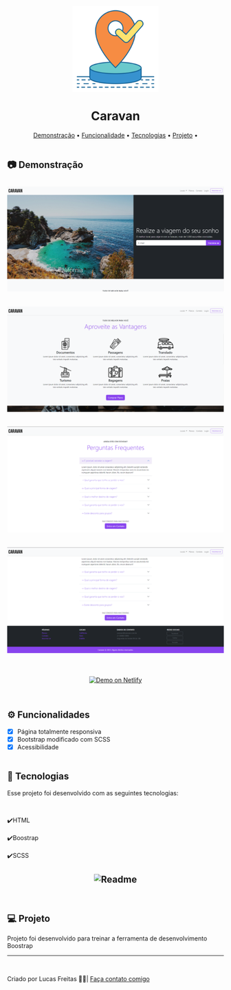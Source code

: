 <br>
<p align="center"><img align="center" src="img/travel.svg" style="width: 200px"> </p>

<h1 align="center"> Caravan </h1>

<p align="center">
    <a href="#demo"> Demonstração</a> •
    <a href="#func"> Funcionalidade</a> •
    <a href="#tec"> Tecnologias</a> •
    <a href="#projeto"> Projeto</a> •
    <br> <br>

<h2 id="demo"> 📷 Demonstração </h2>

<h2 align="center"> <img alt="Readme" title="Readme" src=./gif/1.png> </h2>
<h2 align="center"> <img alt="Readme" title="Readme" src=./gif/3.png> </h2>
<h2 align="center"> <img alt="Readme" title="Readme" src=./gif/4.png> </h2>
<h2 align="center"> <img alt="Readme" title="Readme" src=./gif/5.png> </h2>

<br>
<p align="center">
<a href="https://comforting-profiterole-081966.netlify.app">
<img alt="Demo on Netlify" src="https://camo.githubusercontent.com/ac1874f2d238a366bfcca7e41914f188748426c3f66d3487fe1ad022e3f24039/68747470733a2f2f7265732e636c6f7564696e6172792e636f6d2f6c756b656d6f72616c65732f696d6167652f75706c6f61642f76313536333034333439352f726561646d655f6c6f676f732f64656d6f5f6f6e5f6e65746c6966795f626275766a7a2e706e67" data-canonical-src="https://res.cloudinary.com/lukemorales/image/upload/v1563043495/readme_logos/demo_on_netlify_bbuvjz.png" style="max-width: 100%;">
</a></p>
<br>

<h2 id="func"> ⚙ Funcionalidades </h2>

- [x] Página totalmente responsiva <br>
- [x] Bootstrap modificado com SCSS</br>
- [x] Acessibilidade<br><br>

<h2 id="tec"> 🚀 Tecnologias </h2>

<p> Esse projeto foi desenvolvido com as seguintes tecnologias: </p><br>

✔️HTML<br><br>
✔️Boostrap<br><br>
✔️SCSS<br>

<h2 align="center"> <img alt="Readme" title="Readme" src=./gif/4.gif> </h2><br>

<h2 id="projeto"> 💻 Projeto </h2>

<p>Projeto foi desenvolvido para treinar a ferramenta de desenvolvimento Boostrap</p>

<hr>
<br>
<p> Criado por Lucas Freitas 🖖🏽| <a href="https://www.linkedin.com/in/lucasfreitas01/"> Faça contato comigo </a> <p>
